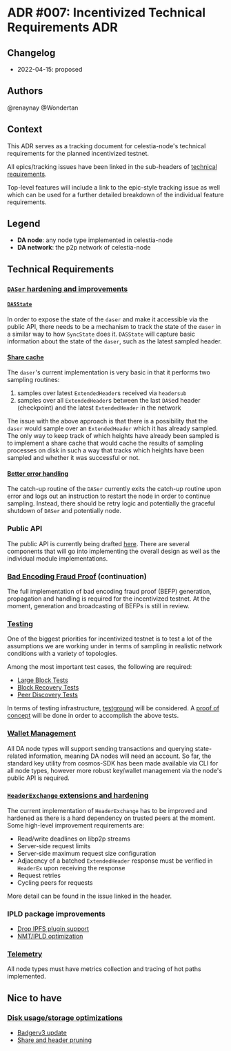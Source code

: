 # ADR #007: Incentivized Technical Requirements ADR

## Changelog

* 2022-04-15: proposed

## Authors

@renaynay @Wondertan

## Context

This ADR serves as a tracking document for celestia-node's technical requirements for the planned incentivized testnet.

All epics/tracking issues have been linked in the sub-headers of [technical requirements](#technical-requirements).

Top-level features will include a link to the epic-style tracking issue as well which can be used for a further detailed
breakdown of the individual feature requirements.

## Legend

* **DA node**: any node type implemented in celestia-node
* **DA network**: the p2p network of celestia-node

## Technical Requirements

### [`DASer` hardening and improvements](https://github.com/sunriselayer/sunrise-da/issues/632)

#### [`DASState`](https://github.com/sunriselayer/sunrise-da/issues/427)

In order to expose the state of the `daser` and make it accessible via the public API, there needs to be a mechanism to
track the state of the `daser` in a similar way to how `SyncState` does it. `DASState` will capture basic information
about the state of the `daser`, such as the latest sampled header.

#### [Share cache](https://github.com/sunriselayer/sunrise-da/issues/180)

The `daser`'s current implementation is very basic in that it performs two sampling routines:

1. samples over latest `ExtendedHeader`s received via `headersub`
2. samples over all `ExtendedHeader`s between the last `DAS`ed header (checkpoint) and the latest `ExtendedHeader` in
   the network

The issue with the above approach is that there is a possibility that the `daser` would sample over an `ExtendedHeader`
which it has already sampled. The only way to keep track of which heights have already been sampled is to implement a
share cache that would cache the results of sampling processes on disk in such a way that tracks which heights have been
sampled and whether it was successful or not.

#### [Better error handling](https://github.com/sunriselayer/sunrise-da/issues/554)

The catch-up routine of the `DASer` currently exits the catch-up routine upon error and logs out an instruction to
restart the node in order to continue sampling. Instead, there should be retry logic and potentially the graceful
shutdown of `DASer` and potentially node.

### Public API

The public API is currently being drafted [here](https://github.com/sunriselayer/sunrise-da/pull/506/files). There are
several components that will go into implementing the overall design as well as the individual module implementations.

### [Bad Encoding Fraud Proof](https://github.com/sunriselayer/sunrise-da/issues/528) (continuation)

The full implementation of bad encoding fraud proof (BEFP) generation, propagation and handling is required for the
incentivized testnet. At the moment, generation and broadcasting of BEFPs is still in review.

### [Testing](https://github.com/sunriselayer/sunrise-da/issues/7)

One of the biggest priorities for incentivized testnet is to test a lot of the assumptions we are working under in terms
of sampling in realistic network conditions with a variety of topologies.

Among the most important test cases, the following are required:

* [Large Block Tests](https://github.com/sunriselayer/sunrise-da/issues/602)
* [Block Recovery Tests](https://github.com/celestiaorg/test-infra/issues/21)
* [Peer Discovery Tests](https://github.com/sunriselayer/sunrise-da/issues/649)

In terms of testing infrastructure, [testground](https://github.com/testground/testground) will be considered. A [proof of concept](https://github.com/sunriselayer/sunrise-da/issues/638) will be done in order to accomplish the above tests.

### [Wallet Management](https://github.com/sunriselayer/sunrise-da/issues/415)

All DA node types will support sending transactions and querying state-related information, meaning DA nodes will need
an account. So far, the standard key utility from cosmos-SDK has been made available via CLI for all node types, however
more robust key/wallet management via the node's public API is required.

### [`HeaderExchange` extensions and hardening](https://github.com/sunriselayer/sunrise-da/issues/497)

The current implementation of `HeaderExchange` has to be improved and hardened as there is a hard dependency on trusted
peers at the moment. Some high-level improvement requirements are:

* Read/write deadlines on libp2p streams
* Server-side request limits
* Server-side maximum request size configuration
* Adjacency of a batched `ExtendedHeader` response must be verified in `HeaderEx` upon receiving the response
* Request retries
* Cycling peers for requests

More detail can be found in the issue linked in the header.

### IPLD package improvements

* [Drop IPFS plugin support](https://github.com/sunriselayer/sunrise-da/issues/656)
* [NMT/IPLD optimization](https://github.com/sunriselayer/sunrise-da/issues/614)

### [Telemetry](https://github.com/sunriselayer/sunrise-da/issues/260)

All node types must have metrics collection and tracing of hot paths implemented.

## Nice to have

### [Disk usage/storage optimizations](https://github.com/sunriselayer/sunrise-da/issues/671)

* [Badgerv3 update](https://github.com/sunriselayer/sunrise-da/issues/482)
* [Share and header pruning](https://github.com/sunriselayer/sunrise-da/issues/272)
